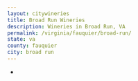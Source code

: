```yaml
---
layout: citywineries
title: Broad Run Wineries
description: Wineries in Broad Run, VA
permalink: /virginia/fauquier/broad-run/
state: va
county: fauquier
city: broad run
---
```

-
